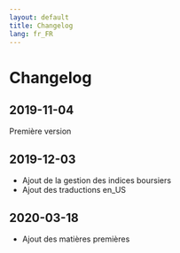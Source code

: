 ```yaml
---
layout: default
title: Changelog
lang: fr_FR
---
```


# Changelog

## 2019-11-04

Première version

## 2019-12-03

- Ajout de la gestion des indices boursiers
- Ajout des traductions en_US

## 2020-03-18

- Ajout des matières premières
